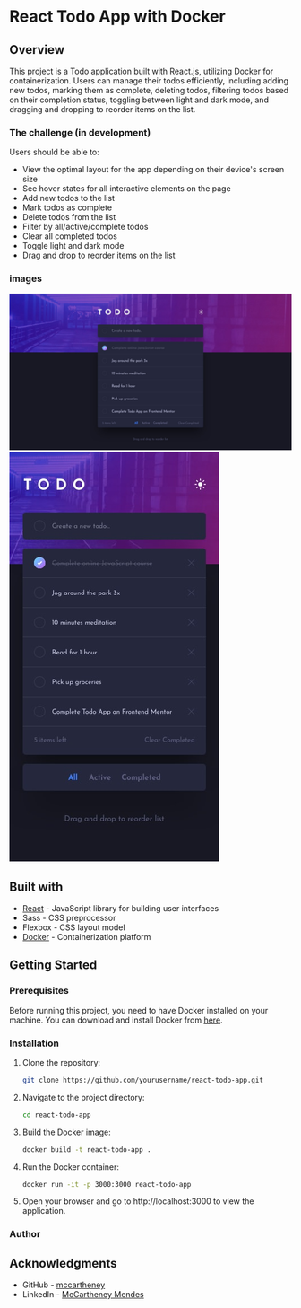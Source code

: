 # React Todo App with Docker

## Overview

This project is a Todo application built with React.js, utilizing Docker for containerization. 
Users can manage their todos efficiently, including adding new todos, marking them as complete, deleting todos, filtering todos based on their completion status, toggling between light and dark mode, and dragging and dropping to reorder items on the list.

### The challenge (in development)


Users should be able to:

- View the optimal layout for the app depending on their device's screen size
- See hover states for all interactive elements on the page
- Add new todos to the list
- Mark todos as complete
- Delete todos from the list
- Filter by all/active/complete todos
- Clear all completed todos
- Toggle light and dark mode
- Drag and drop to reorder items on the list


### images

![](./design/desktop-design-dark.jpg)
![](./design/mobile-design-dark.jpg)

## Built with

- [React](https://reactjs.org/) - JavaScript library for building user interfaces
- Sass - CSS preprocessor
- Flexbox - CSS layout model
- [Docker](https://www.docker.com/) - Containerization platform

## Getting Started

### Prerequisites

Before running this project, you need to have Docker installed on your machine. You can download and install Docker from [here](https://www.docker.com/get-started).

### Installation

1. Clone the repository:

   ```sh
   git clone https://github.com/yourusername/react-todo-app.git
   ```

2. Navigate to the project directory:

   ```sh
   cd react-todo-app
   ```

3. Build the Docker image:

   ```sh
   docker build -t react-todo-app .
   ```

4. Run the Docker container:

   ```sh
   docker run -it -p 3000:3000 react-todo-app
   ```

5. Open your browser and go to http://localhost:3000 to view the application.

### Author

## Acknowledgments
- GitHub - [mccartheney](https://github.com/mccartheney)
- LinkedIn - [McCartheney Mendes](https://www.linkedin.com/in/mccartheney-mendes-892709292/)
